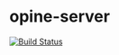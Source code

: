 opine-server
============

[![Build Status](http://travis-ci.com/opine-empsoft/opine-server.svg?branch=master)](http://travis-ci.com/opine-empsoft/opine-server)
